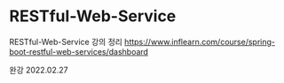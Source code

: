 # RESTful-Web-Service
RESTful-Web-Service 강의 정리
https://www.inflearn.com/course/spring-boot-restful-web-services/dashboard

완강 2022.02.27
